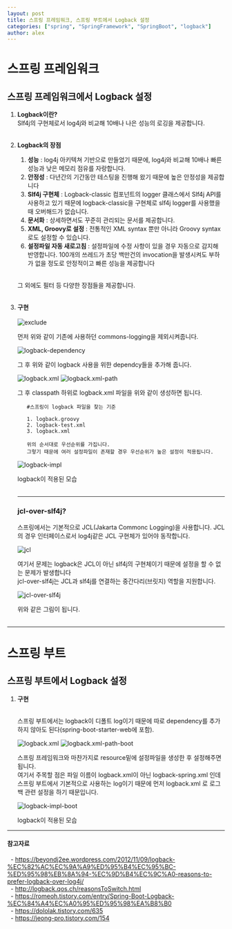 ```yaml
---
layout: post
title: 스프링 프레임워크, 스프링 부트에서 Logback 설정
categories: ["spring", "SpringFramework", "SpringBoot", "logback"]
author: alex
---
```


# 스프링 프레임워크

## 스프링 프레임워크에서 Logback 설정

1. **Logback이란?** <br>
   Slf4j의 구현체로서 log4j와 비교해 10배나 나은 성능의 로깅을 제공합니다. <br><br>

2. **Logback의 장점** <br>

   1. **성능** : log4j 아키텍쳐 기반으로 만들었기 때문에, log4j와 비교해 10배나 빠른 성능과 낮은 메모리 점유를 자랑합니다. <br>
   2. **안정성** : 다년간의 기간동안 테스팅을 진행해 왔기 때문에 높은 안정성을 제공합니다<br>
   3. **Slf4j 구현체** : Logback-classic 컴포넌트의 logger 클래스에서 Slf4j API를 사용하고 있기 때문에 logback-classic을 구현체로 slf4j logger를 사용했을 때 오버해드가 없습니다. <br>
   4. **문서화** : 상세하면서도 꾸준히 관리되는 문서를 제공합니다. <br>
   5. **XML, Groovy로 설정** : 전통적인 XML syntax 뿐만 아니라 Groovy syntax로도 설정할 수 있습니다. <br>
   6. **설정파일 자동 새로고침** : 설정파일에 수정 사항이 있을 경우 자동으로 감지해 반영합니다. 100개의 쓰레드가 초당 백만건의 invocation을 발생시켜도 부하가 없을 정도로 안정적이고 빠른 성능을 제공합니다<br><br>

   그 외에도 필터 등 다양한 장점들을 제공합니다. <br><br>

3. **구현** <br><br>
   ![exclude](../image/alex/2021-06-15/exclude-common-loggings.PNG)

   먼저 위와 같이 기존에 사용하던 commons-logging을 제외시켜줍니다. <br>

   ![logback-dependency](../image/alex/2021-06-15/logback-dependency.PNG)

   그 후 위와 같이 logback 사용을 위한 dependcy들을 추가해 줍니다.<br>

   ![logback.xml](../image/alex/2021-06-15/logback.xml.PNG)
   ![logback.xml-path](../image/alex/2021-06-15/logback.xml-path.PNG)

   그 후 classpath 하위로 logback.xml 파일을 위와 같이 생성하면 됩니다. <br>

   ```
      #스프링이 logback 파일을 찾는 기준

      1. logback.groovy
      2. logback-test.xml
      3. logback.xml

      위의 순서대로 우선순위를 가집니다.
      그렇기 때문에 여러 설정파일이 존재할 경우 우선순위가 높은 설정이 적용됩니다.
   ```

   ![logback-impl](../image/alex/2021-06-15/logback-impl.PNG)

   logback이 적용된 모습 <br><br>

   ***

   ### jcl-over-slf4j?

   스프링에서는 기본적으로 JCL(Jakarta Commonc Logging)을 사용합니다. JCL의 경우 인터페이스로서 log4j같은 JCL 구현체가 있어야 동작합니다. <br>

   ![jcl](../image/alex/2021-06-15/jcl.png)

   여기서 문제는 logback은 JCL이 아닌 slf4j의 구현체이기 때문에 설정을 할 수 없는 문제가 발생합니다 <br>
   jcl-over-slf4j는 JCL과 slf4j를 연결하는 중간다리(브릿지) 역할을 지원합니다. <br>

   ![jcl-over-slf4j](../image/alex/2021-06-15/jcl-over-sl4fj.PNG)

   위와 같은 그림이 됩니다. <br><br>

---

# 스프링 부트

## 스프링 부트에서 Logback 설정

1. **구현** <br><br>

   스프링 부트에서는 logback이 디폴트 log이기 때문에 따로 dependency를 추가하지 않아도 된다(spring-boot-starter-web에 포함). <br>

   ![logback.xml](../image/alex/2021-06-15/logback.xml.PNG)
   ![logback.xml-path-boot](../image/alex/2021-06-15/logback.xml-path-boot.PNG)

   스프링 프레임워크와 마찬가지로 resource밑에 설정파일을 생성한 후 설정해주면 됩니다.<br>
   여기서 주목할 점은 파일 이름이 logback.xml이 아닌 logback-spring.xml 인데 <br>스프링 부트에서 기본적으로 사용하는 log이기 때문에 먼저 logback.xml 로 로그백 관련 설정을 하기 때문입니다. <br>

   ![logback-impl-boot](../image/alex/2021-06-15/logback-impl-boot.PNG)

   logback이 적용된 모습 <br>

---

#### 참고자료

&nbsp; - https://beyondj2ee.wordpress.com/2012/11/09/logback-%EC%82%AC%EC%9A%A9%ED%95%B4%EC%95%BC-%ED%95%98%EB%8A%94-%EC%9D%B4%EC%9C%A0-reasons-to-prefer-logback-over-log4j/ <br>
&nbsp; - http://logback.qos.ch/reasonsToSwitch.html <br>
&nbsp; - https://romeoh.tistory.com/entry/Spring-Boot-Logback-%EC%84%A4%EC%A0%95%ED%95%98%EA%B8%B0 <br>
&nbsp; - https://dololak.tistory.com/635 <br>
&nbsp; - https://jeong-pro.tistory.com/154 <br>
